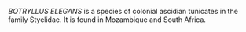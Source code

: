 _BOTRYLLUS ELEGANS_ is a species of colonial ascidian tunicates in the family Styelidae. It is found in Mozambique and South Africa.
